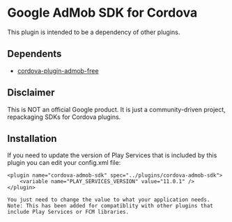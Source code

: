 # Google AdMob SDK for Cordova

This plugin is intended to be a dependency of other plugins.

## Dependents

* [cordova-plugin-admob-free](https://www.npmjs.com/package/cordova-plugin-admob-free)

## Disclaimer

This is NOT an official Google product. It is just a community-driven project,
repackaging SDKs for Cordova plugins.

## Installation

If you need to update the version of Play Services that is included by this
plugin you can edit your config.xml file:

```
<plugin name="cordova-admob-sdk" spec="../plugins/cordova-admob-sdk">
    <variable name="PLAY_SERVICES_VERSION" value="11.0.1" />
</plugin>

You just need to change the value to what your application needs. Note: This has been added for compatiblity with other plugins that include Play Services or FCM libraries.
```
